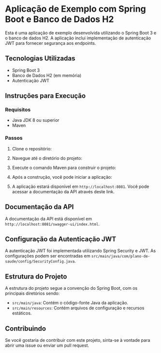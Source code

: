 # Aplicação de Exemplo com Spring Boot e Banco de Dados H2

Esta é uma aplicação de exemplo desenvolvida utilizando o Spring Boot 3 e o banco de dados H2. A aplicação inclui implementação de autenticação JWT para fornecer segurança aos endpoints.

## Tecnologias Utilizadas

- Spring Boot 3
- Banco de Dados H2 (em memória)
- Autenticação JWT

## Instruções para Execução

### Requisitos

- Java JDK 8 ou superior
- Maven

### Passos

1. Clone o repositório:

2. Navegue até o diretório do projeto:


3. Execute o comando Maven para construir o projeto:


4. Após a construção, você pode iniciar a aplicação:

5. A aplicação estará disponível em `http://localhost:8081`. Você pode acessar a documentação da API através deste link.

## Documentação da API

A documentação da API está disponível em `http://localhost:8081/swagger-ui/index.html`.

## Configuração da Autenticação JWT

A autenticação JWT foi implementada utilizando Spring Security e JWT. As configurações podem ser encontradas em `src/main/java/com/plano-de-saude/config/SecurityConfig.java`.

## Estrutura do Projeto

A estrutura do projeto segue a convenção do Spring Boot, com os principais diretórios sendo:

- `src/main/java`: Contém o código-fonte Java da aplicação.
- `src/main/resources`: Contém arquivos de configuração e recursos estáticos.

## Contribuindo

Se você gostaria de contribuir com este projeto, sinta-se à vontade para abrir uma issue ou enviar um pull request.



